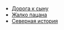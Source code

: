 * [Дорога к сыну](Дорога%20к%20сыну)
* [Жалко пацана](Жалко%20пацана)
* [Северная история](Северная%20история)